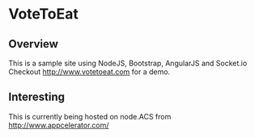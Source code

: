 # VoteToEat

## Overview
This is a sample site using NodeJS, Bootstrap, AngularJS and Socket.io
Checkout http://www.votetoeat.com for a demo.

## Interesting
This is currently being hosted on node.ACS from http://www.appcelerator.com/

